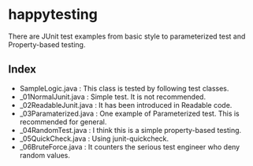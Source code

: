 # happytesting
There are JUnit test examples from basic style to parameterized test and Property-based testing.

## Index
* SampleLogic.java      : This class is tested by following test classes.
* _01NormalJunit.java   : Simple test. It is not recommended.
* _02ReadableJunit.java : It has been introduced in Readable code.
* _03Paramaterized.java : One example of Parameterized test. This is recommended for general.
* _04RandomTest.java    : I think this is a simple property-based testing.
* _05QuickCheck.java    : Using junit-quickcheck.
* _06BruteForce.java    : It counters the serious test engineer who deny random values.
